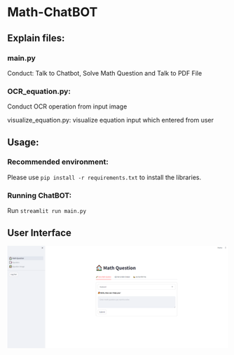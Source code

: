 # Math-ChatBOT

## Explain files:
### main.py
Conduct: Talk to Chatbot, Solve Math Question and Talk to PDF File 

### OCR_equation.py: 
Conduct OCR operation from input image

visualize_equation.py: visualize equation input which entered from user

## Usage:
### Recommended environment:
Please use ```pip install -r requirements.txt``` to install the libraries.

### Running ChatBOT:
Run ```streamlit run main.py```

## User Interface

<p align="center">
<img src="UI.png" width=100% height=40% 
class="center">
</p>
